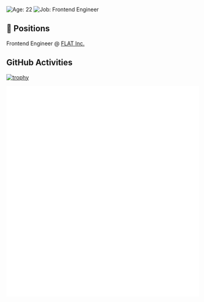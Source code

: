 ![Age: 22](https://img.shields.io/badge/age-22-green?style=for-the-badge)
![Job: Frontend Engineer](https://img.shields.io/badge/work-frontend%20engineer-orange?style=for-the-badge)  

## 📛 Positions
Frontend Engineer @ [FLAT Inc.](https://wd-flat.com/)

## GitHub Activities
[![trophy](https://github-profile-trophy.vercel.app/?username=kokoro-hart&theme=tokyonight&rank=SECRET,SSS,SS,S,AAA,AA,A,B&no-bg=true)](https://github.com/kokoro-hart)


![Metrics](/github-metrics.svg)
